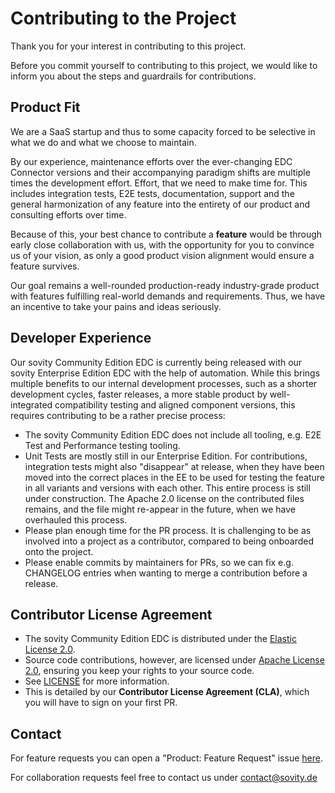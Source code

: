 # Contributing to the Project

Thank you for your interest in contributing to this project.

Before you commit yourself to contributing to this project, we would like to inform you about the steps and guardrails for contributions.

## Product Fit

We are a SaaS startup and thus to some capacity forced to be selective in what we do and what we choose to maintain. 

By our experience, maintenance efforts over the ever-changing EDC Connector versions and their accompanying paradigm shifts are multiple times the development effort. Effort, that we need to make time for. This includes integration tests, E2E tests, documentation, support and the general harmonization of any feature into the entirety of our product and consulting efforts over time.

Because of this, your best chance to contribute a **feature** would be through early close collaboration with us, with the opportunity for you to convince us of your vision, as only a good product vision alignment would ensure a feature survives.

Our goal remains a well-rounded production-ready industry-grade product with features fulfilling real-world demands and requirements. Thus, we have an incentive to take your pains and ideas seriously.

## Developer Experience

Our sovity Community Edition EDC is currently being released with our sovity Enterprise Edition EDC with the help of automation. While this brings multiple benefits to our internal development processes, such as a shorter development cycles, faster releases, a more stable product by well-integrated compatibility testing and aligned component versions, this requires contributing to be a rather precise process:

- The sovity Community Edition EDC does not include all tooling, e.g. E2E Test and Performance testing tooling.
- Unit Tests are mostly still in our Enterprise Edition. For contributions, integration tests might also "disappear" at release, when they have been moved into the correct places in the EE to be used for testing the feature in all variants and versions with each other. This entire process is still under construction. The Apache 2.0 license on the contributed files remains, and the file might re-appear in the future, when we have overhauled this process.
- Please plan enough time for the PR process. It is challenging to be as involved into a project as a contributor, compared to being onboarded onto the project.
- Please enable commits by maintainers for PRs, so we can fix e.g. CHANGELOG entries when wanting to merge a contribution before a release.

## Contributor License Agreement

- The sovity Community Edition EDC is distributed under the [Elastic License 2.0](licenses/ELASTIC-LICENSE-2.0.md).
- Source code contributions, however, are licensed under [Apache License 2.0](licenses/APACHE-LICENSE-2.0.md), ensuring you keep your rights to your source code.
- See [LICENSE](LICENSE) for more information.
- This is detailed by our **Contributor License Agreement (CLA)**, which you will have to sign on your first PR.

## Contact

For feature requests you can open a "Product: Feature Request" issue [here](https://github.com/sovity/edc-ce/issues/new?template=feature_request.md).

For collaboration requests feel free to contact us under contact@sovity.de
